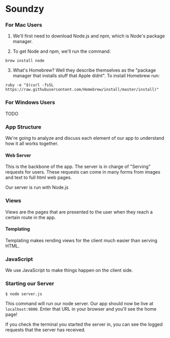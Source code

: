 # Soundzy

### For Mac Users

1. We'll first need to download Node.js and npm, which is Node's package manager.

2. To get Node and npm, we'll run the command:
```
brew install node
```

3. What's Homebrew? Well they describe themselves as the "package manager that installs stuff that Apple didnt". To install Homebrew run:
```
ruby -e "$(curl -fsSL https://raw.githubusercontent.com/Homebrew/install/master/install)"
```

### For Windows Users

TODO

### App Structure

We're going to analyze and discuss each element of our app to understand how it all works together.

#### Web Server

This is the backbone of the app. The server is in charge of "Serving" requests for users. These requests can come in many forms from images and text to full html web pages.

Our server is run with Node.js

### Views

Views are the pages that are presented to the user when they reach a certain route in the app.

#### Templating

Templating makes rending views for the client much easier than serving HTML.

### JavaScript

We use JavaScript to make things happen on the client side.

### Starting our Server

```
$ node server.js
```

This command will run our node server. Our app should now be live at `localhost:9000`. Enter that URL in your browser and you'll see the home page!

If you check the terminal you started the server in, you can see the logged requests that the server has received.


